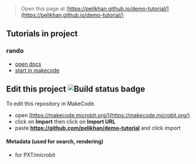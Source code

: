 
> Open this page at [https://pelikhan.github.io/demo-tutorial/](https://pelikhan.github.io/demo-tutorial/)

## Tutorials in project

### rando

* [open docs](/random)
* [start in makecode](https://makecode.microbit.org/beta#tutorial:github:pelikhan/demo-tutorial/rando)

## Edit this project ![Build status badge](https://github.com/pelikhan/demo-tutorial/workflows/MakeCode/badge.svg)

To edit this repository in MakeCode.

* open [https://makecode.microbit.org/](https://makecode.microbit.org/)
* click on **Import** then click on **Import URL**
* paste **https://github.com/pelikhan/demo-tutorial** and click import

#### Metadata (used for search, rendering)

* for PXT/microbit
<script src="https://makecode.com/gh-pages-embed.js"></script><script>makeCodeRender("{{ site.makecode.home_url }}", "{{ site.github.owner_name }}/{{ site.github.repository_name }}");</script>
